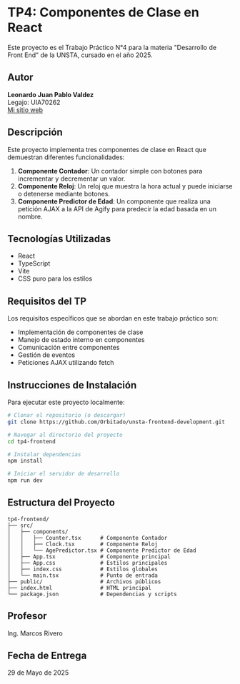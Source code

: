 # TP4: Componentes de Clase en React

Este proyecto es el Trabajo Práctico N°4 para la materia "Desarrollo de Front End" de la UNSTA, cursado en el año 2025.

## Autor

**Leonardo Juan Pablo Valdez**  
Legajo: UIA70262  
[Mi sitio web](https://vleonardojuanpablo.com/)

## Descripción

Este proyecto implementa tres componentes de clase en React que demuestran diferentes funcionalidades:

1. **Componente Contador**: Un contador simple con botones para incrementar y decrementar un valor.
2. **Componente Reloj**: Un reloj que muestra la hora actual y puede iniciarse o detenerse mediante botones.
3. **Componente Predictor de Edad**: Un componente que realiza una petición AJAX a la API de Agify para predecir la edad basada en un nombre.

## Tecnologías Utilizadas

- React
- TypeScript
- Vite
- CSS puro para los estilos

## Requisitos del TP

Los requisitos específicos que se abordan en este trabajo práctico son:

- Implementación de componentes de clase
- Manejo de estado interno en componentes
- Comunicación entre componentes
- Gestión de eventos
- Peticiones AJAX utilizando fetch

## Instrucciones de Instalación

Para ejecutar este proyecto localmente:

```bash
# Clonar el repositorio (o descargar)
git clone https://github.com/Orbitado/unsta-frontend-development.git

# Navegar al directorio del proyecto
cd tp4-frontend

# Instalar dependencias
npm install

# Iniciar el servidor de desarrollo
npm run dev
```

## Estructura del Proyecto

```
tp4-frontend/
├── src/
│   ├── components/
│   │   ├── Counter.tsx      # Componente Contador
│   │   ├── Clock.tsx        # Componente Reloj
│   │   └── AgePredictor.tsx # Componente Predictor de Edad
│   ├── App.tsx              # Componente principal
│   ├── App.css              # Estilos principales
│   ├── index.css            # Estilos globales
│   └── main.tsx             # Punto de entrada
├── public/                  # Archivos públicos
├── index.html               # HTML principal
└── package.json             # Dependencias y scripts
```

## Profesor

Ing. Marcos Rivero

## Fecha de Entrega

29 de Mayo de 2025
